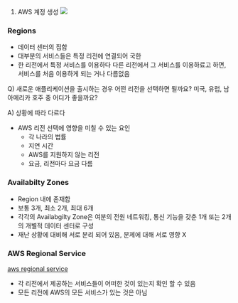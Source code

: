 1. AWS 계정 생성
![](https://velog.velcdn.com/images/xodbs1123/post/310530b7-c500-441d-b287-d2f7c128653e/image.png)

### Regions ###
  - 데이터 센터의 집합
  - 대부분의 서비스들은 특정 리전에 연결되어 국한
  - 한 리전에서 특정 서비스를 이용하다 다른 리전에서 그 서비스를 이용하료고 하면, 서비스를 처음 이용하게 되는 거나 다름없음
  
  Q) 새로운 애플리케이션을 출시하는 경우 어떤 리전을 선택하면 될까요? 미국, 유럽, 남아메리카 호주 중 어디가 좋을까요?
  
  A) 상황에 따라 다르다
  
- AWS 리전 선택에 영향을 미칠 수 있는 요인
  - 각 나라의 법률
  - 지연 시간
  - AWS를 지원하지 않는 리전
  - 요금, 리전마다 요금 다름
  
### Availabilty Zones ###
  - Region 내에 존재함
  - 보통 3개, 최소 2개, 최대 6개
  - 각각의 Availabgilty Zone은 여분의 전원 네트워킹, 통신 기능을 갖춘 1개 또는 2개의 개별적 데이터 센터로 구성
  - 재난 상황에 대비해 서로 분리 되어 있음, 문제에 대해 서로 영향 X
  
### AWS Regional Service ###
[aws regional service](https://aws.amazon.com/ko/about-aws/global-infrastructure/regional-product-services/)
- 각 리전에서 제공하는 서비스들이 어떠한 것이 있는지 확인 할 수 있음
- 모든 리전에 AWS의 모든 서비스가 있는 것은 아님


